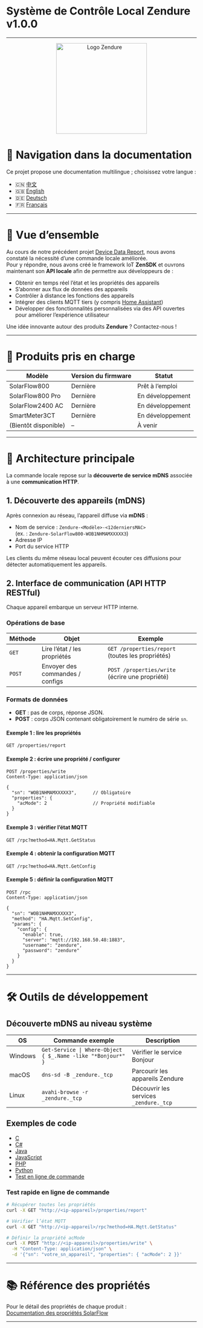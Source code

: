 # Système de Contrôle Local Zendure v1.0.0
---

<p align="center">
  <img src="https://zendure.com/cdn/shop/files/zendure-logo-infinity-charge_240x.png?v=1717728038" alt="Logo Zendure" width="240">
</p>

# 📖 Navigation dans la documentation  
Ce projet propose une documentation multilingue ; choisissez votre langue :

* 🇨🇳 [中文](./zh.md)
* 🇬🇧 [English](../README.md)
* 🇩🇪 [Deutsch](./de.md)
* 🇫🇷 [Français](./fr.md)

---

# 🌟 Vue d’ensemble  
Au cours de notre précédent projet [Device Data Report](https://github.com/Zendure/developer-device-data-report), nous avons constaté la nécessité d’une commande locale améliorée.  
Pour y répondre, nous avons créé le framework IoT **ZenSDK** et ouvrons maintenant son **API locale** afin de permettre aux développeurs de :

- Obtenir en temps réel l’état et les propriétés des appareils  
- S’abonner aux flux de données des appareils  
- Contrôler à distance les fonctions des appareils  
- Intégrer des clients MQTT tiers (y compris [Home Assistant](https://www.home-assistant.io/integrations/mqtt/))  
- Développer des fonctionnalités personnalisées via des API ouvertes pour améliorer l’expérience utilisateur  

Une idée innovante autour des produits **Zendure** ? Contactez-nous !

---

# 📌 Produits pris en charge

| Modèle                | Version du firmware | Statut            |
| --------------------- | ------------------- | ----------------- |
| SolarFlow800          | Dernière            | Prêt à l’emploi   |
| SolarFlow800 Pro      | Dernière            | En développement  |
| SolarFlow2400 AC      | Dernière            | En développement  |
| SmartMeter3CT         | Dernière            | En développement  |
| (Bientôt disponible)  | –                   | À venir           |

---

# 🚀 Architecture principale  

La commande locale repose sur la **découverte de service mDNS** associée à une **communication HTTP**.

## 1. Découverte des appareils (mDNS)  
Après connexion au réseau, l’appareil diffuse via **mDNS** :

- Nom de service : `Zendure-<Modèle>-<12derniersMAC>`  
  (ex. : `Zendure-SolarFlow800-WOB1NHMAMXXXXX3`)
- Adresse IP  
- Port du service HTTP  

Les clients du même réseau local peuvent écouter ces diffusions pour détecter automatiquement les appareils.

## 2. Interface de communication (API HTTP RESTful)  
Chaque appareil embarque un serveur HTTP interne.

### Opérations de base

| Méthode | Objet                         | Exemple                                    |
| ------- | ---------------------------- | ------------------------------------------ |
| `GET`   | Lire l’état / les propriétés | `GET /properties/report` (toutes les propriétés) |
| `POST`  | Envoyer des commandes / configs | `POST /properties/write` (écrire une propriété) |

### Formats de données

- **GET** : pas de corps, réponse JSON.  
- **POST** : corps JSON contenant obligatoirement le numéro de série `sn`.

#### Exemple 1 : lire les propriétés
```http
GET /properties/report
```

#### Exemple 2 : écrire une propriété / configurer
```http
POST /properties/write
Content-Type: application/json

{
  "sn": "WOB1NHMAMXXXXX3",      // Obligatoire
  "properties": {
    "acMode": 2                 // Propriété modifiable
  }
}
```

#### Exemple 3 : vérifier l’état MQTT
```http
GET /rpc?method=HA.Mqtt.GetStatus
```

#### Exemple 4 : obtenir la configuration MQTT
```http
GET /rpc?method=HA.Mqtt.GetConfig
```

#### Exemple 5 : définir la configuration MQTT
```http
POST /rpc
Content-Type: application/json

{
  "sn": "WOB1NHMAMXXXXX3",
  "method": "HA.Mqtt.SetConfig",
  "params": {
    "config": {
      "enable": true,
      "server": "mqtt://192.168.50.48:1883",
      "username": "zendure",
      "password": "zendure"
    }
  }
}
```

---

# 🛠️ Outils de développement  

## Découverte mDNS au niveau système

| OS        | Commande exemple                                     | Description                              |
| --------- | ---------------------------------------------------- | ---------------------------------------- |
| Windows   | `Get-Service \| Where-Object { $_.Name -like "*Bonjour*" }` | Vérifier le service Bonjour             |
| macOS     | `dns-sd -B _zendure._tcp`                            | Parcourir les appareils Zendure         |
| Linux     | `avahi-browse -r _zendure._tcp`                      | Découvrir les services `_zendure._tcp`  |

## Exemples de code
- [C](../examples/C/demo.c)  
- [C#](../examples/C%23/demo.cs)  
- [Java](../examples/Java/demo.java)  
- [JavaScript](../examples/JavaScript/demo.js)  
- [PHP](../examples/PHP/demo.php)  
- [Python](../examples/Python/demo.py)  
- [Test en ligne de commande](#test-rapide-en-ligne-de-commande)

### Test rapide en ligne de commande
```bash
# Récupérer toutes les propriétés
curl -X GET "http://<ip-appareil>/properties/report"

# Vérifier l’état MQTT
curl -X GET "http://<ip-appareil>/rpc?method=HA.Mqtt.GetStatus"

# Définir la propriété acMode
curl -X POST "http://<ip-appareil>/properties/write" \
  -H "Content-Type: application/json" \
  -d '{"sn": "votre_sn_appareil", "properties": { "acMode": 2 }}'
```

---

# 📚 Référence des propriétés  
Pour le détail des propriétés de chaque produit :  
[Documentation des propriétés SolarFlow](./fr_properties.md)

---